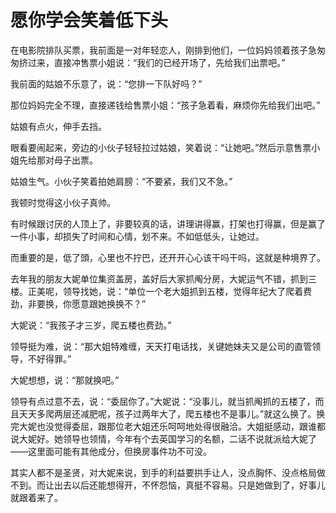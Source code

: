 # 愿你学会笑着低下头

在电影院排队买票，我前面是一对年轻恋人，刚排到他们，一位妈妈领着孩子急匆匆挤过来，直接冲售票小姐说：“我们的已经开场了，先给我们出票吧。” 

我前面的姑娘不乐意了，说：“您排一下队好吗？” 

那位妈妈完全不理，直接递钱给售票小姐：“孩子急着看，麻烦你先给我们出吧。” 

姑娘有点火，伸手去挡。 

眼看要闹起来，旁边的小伙子轻轻拉过姑娘，笑着说：“让她吧。”然后示意售票小姐先给那对母子出票。 

姑娘生气。小伙子笑着拍她肩膀：“不要紧，我们又不急。” 

我顿时觉得这小伙子真帅。 

有时候跟讨厌的人顶上了，非要较真的话，讲理讲得赢，打架也打得赢，但是赢了一件小事，却损失了时间和心情，划不来。不如低低头，让她过。 

而重要的是，低了頭，心里也不拧巴，还开开心心该干吗干吗，这就是种境界了。 

去年我的朋友大妮单位集资盖房，盖好后大家抓阄分房，大妮运气不错，抓到三楼。正美呢，领导找她，说：“单位一个老大姐抓到五楼，觉得年纪大了爬着费劲，非要换，你愿意跟她换换不？” 

大妮说：“我孩子才三岁，爬五楼也费劲。” 

领导挺为难，说：“那大姐特难缠，天天打电话找，关键她妹夫又是公司的直管领导，不好得罪。” 

大妮想想，说：“那就换吧。” 

领导有点过意不去，说：“委屈你了。”大妮说：“没事儿，就当抓阄抓的五楼了，而且天天多爬两层还减肥呢，孩子过两年大了，爬五楼也不是事儿。”就这么换了。换完大妮也没觉得委屈，跟那位老大姐还乐呵呵地处得很融洽。大姐挺感动，跟谁都说大妮好。她领导也领情，今年有个去英国学习的名额，二话不说就派给大妮了——这里面可能有其他成分，但换房事件功不可没。 

其实人都不是圣贤，对大妮来说，到手的利益要拱手让人，没点胸怀、没点格局做不到。而让出去以后还能想得开，不怀怨恼，真挺不容易。只是她做到了，好事儿就跟着来了。